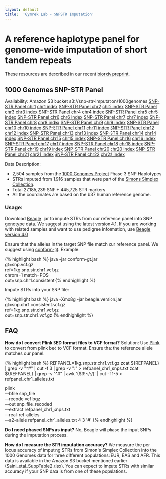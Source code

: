 ```yaml
---
layout: default
title:  'Gymrek Lab - SNPSTR Imputation'
---
```


# A reference haplotype panel for genome-wide imputation of short tandem repeats

These resources are described in our recent <a href="TODO">biorxiv preprint</a>.

## 1000 Genomes SNP-STR Panel
Availability: Amazon S3 bucket s3://snp-str-imputation/1000genomes
[SNP-STR Panel chr1](https://s3.amazonaws.com/snp-str-imputation/1000genomes/1kg.snp.str.chr1.vcf.gz) [chr1 index](https://s3.amazonaws.com/snp-str-imputation/1000genomes/1kg.snp.str.chr1.vcf.gz.tbi)
[SNP-STR Panel chr2](https://s3.amazonaws.com/snp-str-imputation/1000genomes/1kg.snp.str.chr2.vcf.gz) [chr2 index](https://s3.amazonaws.com/snp-str-imputation/1000genomes/1kg.snp.str.chr2.vcf.gz.tbi)
[SNP-STR Panel chr3](https://s3.amazonaws.com/snp-str-imputation/1000genomes/1kg.snp.str.chr3.vcf.gz) [chr3 index](https://s3.amazonaws.com/snp-str-imputation/1000genomes/1kg.snp.str.chr3.vcf.gz.tbi)
[SNP-STR Panel chr4](https://s3.amazonaws.com/snp-str-imputation/1000genomes/1kg.snp.str.chr4.vcf.gz) [chr4 index](https://s3.amazonaws.com/snp-str-imputation/1000genomes/1kg.snp.str.chr4.vcf.gz.tbi)
[SNP-STR Panel chr5](https://s3.amazonaws.com/snp-str-imputation/1000genomes/1kg.snp.str.chr5.vcf.gz) [chr5 index](https://s3.amazonaws.com/snp-str-imputation/1000genomes/1kg.snp.str.chr5.vcf.gz.tbi)
[SNP-STR Panel chr6](https://s3.amazonaws.com/snp-str-imputation/1000genomes/1kg.snp.str.chr6.vcf.gz) [chr6 index](https://s3.amazonaws.com/snp-str-imputation/1000genomes/1kg.snp.str.chr6.vcf.gz.tbi)
[SNP-STR Panel chr7](https://s3.amazonaws.com/snp-str-imputation/1000genomes/1kg.snp.str.chr7.vcf.gz) [chr7 index](https://s3.amazonaws.com/snp-str-imputation/1000genomes/1kg.snp.str.chr7.vcf.gz.tbi)
[SNP-STR Panel chr8](https://s3.amazonaws.com/snp-str-imputation/1000genomes/1kg.snp.str.chr8.vcf.gz) [chr8 index](https://s3.amazonaws.com/snp-str-imputation/1000genomes/1kg.snp.str.chr8.vcf.gz.tbi)
[SNP-STR Panel chr9](https://s3.amazonaws.com/snp-str-imputation/1000genomes/1kg.snp.str.chr9.vcf.gz) [chr9 index](https://s3.amazonaws.com/snp-str-imputation/1000genomes/1kg.snp.str.chr9.vcf.gz.tbi)
[SNP-STR Panel chr10](https://s3.amazonaws.com/snp-str-imputation/1000genomes/1kg.snp.str.chr10.vcf.gz) [chr10 index](https://s3.amazonaws.com/snp-str-imputation/1000genomes/1kg.snp.str.chr10.vcf.gz.tbi)
[SNP-STR Panel chr11](https://s3.amazonaws.com/snp-str-imputation/1000genomes/1kg.snp.str.chr11.vcf.gz) [chr11 index](https://s3.amazonaws.com/snp-str-imputation/1000genomes/1kg.snp.str.chr11.vcf.gz.tbi)
[SNP-STR Panel chr12](https://s3.amazonaws.com/snp-str-imputation/1000genomes/1kg.snp.str.chr12.vcf.gz) [chr12 index](https://s3.amazonaws.com/snp-str-imputation/1000genomes/1kg.snp.str.chr12.vcf.gz.tbi)
[SNP-STR Panel chr13](https://s3.amazonaws.com/snp-str-imputation/1000genomes/1kg.snp.str.chr13.vcf.gz) [chr13 index](https://s3.amazonaws.com/snp-str-imputation/1000genomes/1kg.snp.str.chr13.vcf.gz.tbi)
[SNP-STR Panel chr14](https://s3.amazonaws.com/snp-str-imputation/1000genomes/1kg.snp.str.chr14.vcf.gz) [chr14 index](https://s3.amazonaws.com/snp-str-imputation/1000genomes/1kg.snp.str.chr14.vcf.gz.tbi)
[SNP-STR Panel chr15](https://s3.amazonaws.com/snp-str-imputation/1000genomes/1kg.snp.str.chr15.vcf.gz) [chr15 index](https://s3.amazonaws.com/snp-str-imputation/1000genomes/1kg.snp.str.chr15.vcf.gz.tbi)
[SNP-STR Panel chr16](https://s3.amazonaws.com/snp-str-imputation/1000genomes/1kg.snp.str.chr16.vcf.gz) [chr16 index](https://s3.amazonaws.com/snp-str-imputation/1000genomes/1kg.snp.str.chr16.vcf.gz.tbi)
[SNP-STR Panel chr17](https://s3.amazonaws.com/snp-str-imputation/1000genomes/1kg.snp.str.chr17.vcf.gz) [chr17 index](https://s3.amazonaws.com/snp-str-imputation/1000genomes/1kg.snp.str.chr17.vcf.gz.tbi)
[SNP-STR Panel chr18](https://s3.amazonaws.com/snp-str-imputation/1000genomes/1kg.snp.str.chr18.vcf.gz) [chr18 index](https://s3.amazonaws.com/snp-str-imputation/1000genomes/1kg.snp.str.chr18.vcf.gz.tbi)
[SNP-STR Panel chr19](https://s3.amazonaws.com/snp-str-imputation/1000genomes/1kg.snp.str.chr19.vcf.gz) [chr19 index](https://s3.amazonaws.com/snp-str-imputation/1000genomes/1kg.snp.str.chr19.vcf.gz.tbi)
[SNP-STR Panel chr20](https://s3.amazonaws.com/snp-str-imputation/1000genomes/1kg.snp.str.chr20.vcf.gz) [chr20 index](https://s3.amazonaws.com/snp-str-imputation/1000genomes/1kg.snp.str.chr20.vcf.gz.tbi)
[SNP-STR Panel chr21](https://s3.amazonaws.com/snp-str-imputation/1000genomes/1kg.snp.str.chr21.vcf.gz) [chr21 index](https://s3.amazonaws.com/snp-str-imputation/1000genomes/1kg.snp.str.chr21.vcf.gz.tbi)
[SNP-STR Panel chr22](https://s3.amazonaws.com/snp-str-imputation/1000genomes/1kg.snp.str.chr22.vcf.gz) [chr22 index](https://s3.amazonaws.com/snp-str-imputation/1000genomes/1kg.snp.str.chr22.vcf.gz.tbi)

Data Description:

- 2,504 samples from the [1000 Genomes Project](http://ftp.1000genomes.ebi.ac.uk/vol1/ftp/release/20130502/) Phase 3 SNP Haplotypes
- STRs imputed from 1,916 samples that were part of the <a href="https://www.sfari.org/resource/simons-simplex-collection/">Simons Simplex Collection</a>.
- Total 27,185,239 SNP + 445,725 STR markers
- All the coordinates are based on the b37 human reference genome.

### Usage:
Download [Beagle](https://faculty.washington.edu/browning/beagle/beagle.html) .jar to impute STRs from our reference panel into SNP genotype data. We suggest using the latest version 4.1. If you are working with related samples and want to use pedigree information, use [Beagle version 4.0](https://faculty.washington.edu/browning/beagle/b4_0.html)

Ensure that the alleles in the target SNP file match our reference panel. We suggest using [conform-gt](https://faculty.washington.edu/browning/conform-gt.html). Example:

{% highlight bash %}
java -jar conform-gt.jar \
gt=snp.vcf.gz \
ref=1kg.snp.str.chr1.vcf.gz \
chrom=1 match=POS \
out=snp.chr1.consistent
{% endhighlight %}

Impute STRs into your SNP file:

{% highlight bash %}
java -Xmx8g -jar  beagle.version.jar \
gt=snp.chr1.consistent.vcf.gz \
ref=1kg.snp.str.chr1.vcf.gz \
out=snp.str.chr1.vcf.gz
{% endhighlight %}

## FAQ
**How do I convert Plink BED format files to VCF format?**
Solution: Use [Plink](http://www.cog-genomics.org/plink2) to convert from plink bed to VCF format. Ensure that the reference allele matches our panel.

{% highlight bash %}
REFPANEL=1kg.snp.str.chr1.vcf.gz
zcat ${REFPANEL} | grep -v "^#" | cut -f 3 | grep -v ":" > refpanel_chr1_snps.txt
zcat ${REFPANEL} | grep -v "^#" | awk '($3!~/:/)' | cut -f 1-5 > refpanel_chr1_alleles.txt

plink \
--bfile snp_file \
--recode vcf bgz \
--out snp_file_recoded \
--extract refpanel_chr1_snps.txt \
--real-ref-alleles \
--a2-allele refpanel_chr1_alleles.txt 4 3 '#'
{% endhighlight %}

**Do I need phased SNPs as input?**
No, Beagle will phase the input SNPs during the imputation process.

**How do I measure the STR imputation accuracy?**
We measure the per locus accuracy of imputing STRs from Simon's Simplex Collection into the 1000 Genomes data for three different populations: EUR, EAS and AFR. This data is available in the Amazon S3 bucket mentioned earlier (Saini_etal_SuppTable2.xlsx). You can expect to impute STRs with similar accuracy if your SNP data is from one of these populations.

